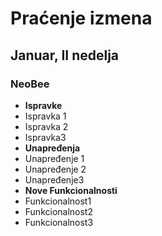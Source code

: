 # Praćenje izmena
## Januar, II nedelja
### NeoBee
- **Ispravke**
 - Ispravka 1
 - Ispravka 2
 - Ispravka3
- **Unapređenja**
 - Unapređenje 1
 - Unapređenje 2
 - Unapređenje3
- **Nove Funkcionalnosti**
 - Funkcionalnost1
 - Funkcionalnost2
 - Funkcionalnost3
